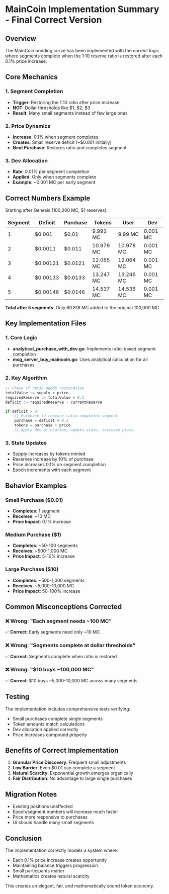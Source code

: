 # MainCoin Implementation Summary - Final Correct Version

## Overview
The MainCoin bonding curve has been implemented with the correct logic where segments complete when the 1:10 reserve ratio is restored after each 0.1% price increase.

## Core Mechanics

### 1. Segment Completion
- **Trigger**: Restoring the 1:10 ratio after price increase
- **NOT**: Dollar thresholds like $1, $2, $3
- **Result**: Many small segments instead of few large ones

### 2. Price Dynamics
- **Increase**: 0.1% when segment completes
- **Creates**: Small reserve deficit (~$0.001 initially)
- **Next Purchase**: Restores ratio and completes segment

### 3. Dev Allocation
- **Rate**: 0.01% per segment completion
- **Applied**: Only when segments complete
- **Example**: ~0.001 MC per early segment

## Correct Numbers Example

Starting after Genesis (100,000 MC, $1 reserves):

| Segment | Deficit | Purchase | Tokens | User | Dev |
|---------|---------|----------|--------|------|-----|
| 1 | $0.001 | $0.01 | 9.991 MC | 9.99 MC | 0.001 MC |
| 2 | $0.0011 | $0.011 | 10.979 MC | 10.978 MC | 0.001 MC |
| 3 | $0.00121 | $0.0121 | 12.065 MC | 12.064 MC | 0.001 MC |
| 4 | $0.00133 | $0.0133 | 13.247 MC | 13.246 MC | 0.001 MC |
| 5 | $0.00146 | $0.0146 | 14.537 MC | 14.536 MC | 0.001 MC |

**Total after 5 segments**: Only 60.818 MC added to the original 100,000 MC

## Key Implementation Files

### 1. Core Logic
- **analytical_purchase_with_dev.go**: Implements ratio-based segment completion
- **msg_server_buy_maincoin.go**: Uses analytical calculation for all purchases

### 2. Key Algorithm
```go
// Check if ratio needs restoration
totalValue := supply × price
requiredReserve := totalValue × 0.1
deficit := requiredReserve - currentReserve

if deficit > 0:
    // Purchase to restore ratio completes segment
    purchase = deficit ÷ 0.1
    tokens = purchase ÷ price
    // Apply dev allocation, update state, increase price
```

### 3. State Updates
- Supply increases by tokens minted
- Reserves increase by 10% of purchase
- Price increases 0.1% on segment completion
- Epoch increments with each segment

## Behavior Examples

### Small Purchase ($0.01)
- **Completes**: 1 segment
- **Receives**: ~10 MC
- **Price Impact**: 0.1% increase

### Medium Purchase ($1)
- **Completes**: ~50-100 segments  
- **Receives**: ~500-1,000 MC
- **Price Impact**: 5-10% increase

### Large Purchase ($10)
- **Completes**: ~500-1,000 segments
- **Receives**: ~5,000-10,000 MC
- **Price Impact**: 50-100% increase

## Common Misconceptions Corrected

### ❌ Wrong: "Each segment needs ~100 MC"
✅ **Correct**: Early segments need only ~10 MC

### ❌ Wrong: "Segments complete at dollar thresholds"  
✅ **Correct**: Segments complete when ratio is restored

### ❌ Wrong: "$10 buys ~100,000 MC"
✅ **Correct**: $10 buys ~5,000-10,000 MC across many segments

## Testing

The implementation includes comprehensive tests verifying:
- Small purchases complete single segments
- Token amounts match calculations
- Dev allocation applied correctly
- Price increases compound properly

## Benefits of Correct Implementation

1. **Granular Price Discovery**: Frequent small adjustments
2. **Low Barrier**: Even $0.01 can complete a segment
3. **Natural Scarcity**: Exponential growth emerges organically
4. **Fair Distribution**: No advantage to large single purchases

## Migration Notes

- Existing positions unaffected
- Epoch/segment numbers will increase much faster
- Price more responsive to purchases
- UI should handle many small segments

## Conclusion

The implementation correctly models a system where:
- Each 0.1% price increase creates opportunity
- Maintaining balance triggers progression
- Small participants matter
- Mathematics creates natural scarcity

This creates an elegant, fair, and mathematically sound token economy.